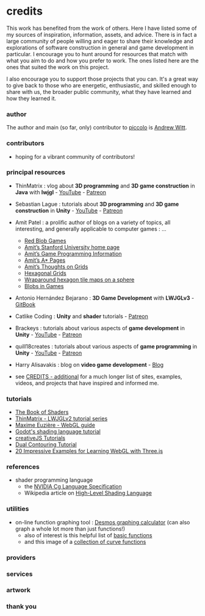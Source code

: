 # credits
This work has benefited from the work of others.  Here I have listed some of my sources of inspiration, information, assets, and advice.  There is in fact a large community of people willing and eager to share their knowledge and explorations of software construction in general and game development in particular.  I encourage you to hunt around for resources that match with what you aim to do and how you prefer to work.  The ones listed here are the ones that suited the work on this project.

I also encourage you to support those projects that you can.  It's a great way to give back to those who are energetic, enthusiastic, and skilled enough to share with us, the broader public community, what they have learned and how they learned it.

### author
The author and main (so far, only) contributor to [piccolo](https://github.com/landru27/piccolo) is [Andrew Witt](https://github.com/landru27/).

### contributors
- hoping for a vibrant community of contributors!

### principal resources
- ThinMatrix : vlog about **3D programming** and **3D game construction** in **Java** with **lwjgl** - [YouTube](https://www.youtube.com/channel/UCUkRj4qoT1bsWpE_C8lZYoQ) - [Patreon](https://www.patreon.com/thinmatrix)
- Sebastian Lague : tutorials about **3D programming** and **3D game construction** in **Unity** - [YouTube](https://www.youtube.com/channel/UCmtyQOKKmrMVaKuRXz02jbQ) - [Patreon](https://www.patreon.com/SebastianLague)
- Amit Patel : a prolific author of blogs on a variety of topics, all interesting, and generally applicable to computer games : ...
  - [Red Blob Games](https://www.redblobgames.com/)
  - [Amit’s Stanford University home page](http://www-cs-students.stanford.edu/~amitp/)
  - [Amit’s Game Programming Information](http://www-cs-students.stanford.edu/~amitp/gameprog.html)
  - [Amit’s A* Pages](http://theory.stanford.edu/~amitp/GameProgramming/)
  - [Amit’s Thoughts on Grids](http://www-cs-students.stanford.edu/~amitp/game-programming/grids/)
  - [Hexagonal Grids](https://www.redblobgames.com/grids/hexagons/)
  - [Wraparound hexagon tile maps on a sphere](https://www.redblobgames.com/x/1640-hexagon-tiling-of-sphere/)
  - [Blobs in Games](http://simblob.blogspot.com/)
- Antonio Hernández Bejarano : **3D Game Development** with **LWJGLv3** - [GitBook](https://legacy.gitbook.com/@lwjglgamedev)
- Catlike Coding : **Unity** and **shader** tutorials - [Patreon](https://www.patreon.com/catlikecoding)
- Brackeys : tutorials about various aspects of **game development** in **Unity** - [YouTube](https://www.youtube.com/channel/UCYbK_tjZ2OrIZFBvU6CCMiA) - [Patreon](https://www.patreon.com/brackeys)
- quill18creates : tutorials about various aspects of **game programming** in **Unity** - [YouTube](https://www.youtube.com/channel/UCPXOQq7PWh5OdCwEO60Y8jQ) - [Patreon](https://www.patreon.com/quill18creates)
- Harry Alisavakis : blog on **video game development** - [Blog](https://halisavakis.com/category/blog-posts/)

- see [CREDITS - additional](../main/CREDITS-additional-details.md) for a much longer list of sites, examples, videos, and projects that have inspired and informed me.

### tutorials
- [The Book of Shaders](https://thebookofshaders.com/)
- [ThinMatrix - LWJGLv2 tutorial series](https://www.youtube.com/watch?v=VS8wlS9hF8E&feature=youtu.be&list=PLRIWtICgwaX0u7Rf9zkZhLoLuZVfUksDP)
- [Maxime Euzière - WebGL guide](https://xem.github.io/articles/webgl-guide.html)
- [Godot's shading language tutorial](https://docs.godotengine.org/en/3.0/tutorials/shading/shading_language.html)
- [creativeJS Tutorials](http://creativejs.com/tutorials/index.html)
- [Dual Contouring Tutorial](http://www.boristhebrave.com/2018/04/15/dual-contouring-tutorial/)
- [20 Impressive Examples for Learning WebGL with Three.js](https://tutorialzine.com/2013/09/20-impressive-examples-for-learning-webgl-with-three-js)

### references
- shader programming language
  - the [NVIDIA Cg Language Specification](https://developer.download.nvidia.com/cg/Cg_language.html)
  - Wikipedia article on [High-Level Shading Language](https://en.wikipedia.org/wiki/High-Level_Shading_Language)

### utilities
- on-line function graphing tool : [Desmos graphing calculator](https://www.desmos.com/calculator) (can also graph a whole lot more than just functions!)
  - also of interest is this helpful list of [basic functions](http://mathonweb.com/help_ebook/html/functions_4.htm)
  - and this image of a [collection of curve functions](https://www.flickr.com/photos/kynd/9546075099/)

### providers

### services

### artwork

### thank you

